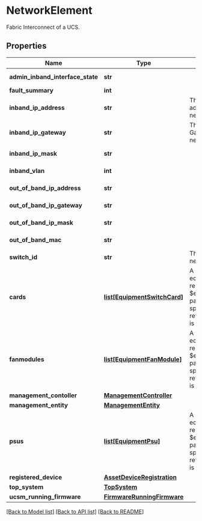 # NetworkElement

Fabric Interconnect of a UCS. 
## Properties
Name | Type | Description | Notes
------------ | ------------- | ------------- | -------------
**admin_inband_interface_state** | **str** |  | [optional] [readonly] 
**fault_summary** | **int** |  | [optional] 
**inband_ip_address** | **str** | The Inband IP address of the network Element.   | [optional] [readonly] 
**inband_ip_gateway** | **str** | The Inband IP Gateway of the network Element.   | [optional] [readonly] 
**inband_ip_mask** | **str** |  | [optional] [readonly] 
**inband_vlan** | **int** |  | [optional] [readonly] 
**out_of_band_ip_address** | **str** |  | [optional] [readonly] 
**out_of_band_ip_gateway** | **str** |  | [optional] [readonly] 
**out_of_band_ip_mask** | **str** |  | [optional] [readonly] 
**out_of_band_mac** | **str** |  | [optional] [readonly] 
**switch_id** | **str** | The Switch Id of the network Element.    | [optional] [readonly] 
**cards** | [**list[EquipmentSwitchCard]**](EquipmentSwitchCard.md) | A reference to a equipmentSwitchCard resource. When the $expand query parameter is specified, the referenced resource is returned inline.  | [optional] [readonly] 
**fanmodules** | [**list[EquipmentFanModule]**](EquipmentFanModule.md) | A reference to a equipmentFanModule resource. When the $expand query parameter is specified, the referenced resource is returned inline.  | [optional] [readonly] 
**management_contoller** | [**ManagementController**](.md) |  | [optional] 
**management_entity** | [**ManagementEntity**](.md) |  | [optional] 
**psus** | [**list[EquipmentPsu]**](EquipmentPsu.md) | A reference to a equipmentPsu resource. When the $expand query parameter is specified, the referenced resource is returned inline.  | [optional] [readonly] 
**registered_device** | [**AssetDeviceRegistration**](.md) |  | [optional] 
**top_system** | [**TopSystem**](.md) |  | [optional] 
**ucsm_running_firmware** | [**FirmwareRunningFirmware**](.md) |  | [optional] 

[[Back to Model list]](../README.md#documentation-for-models) [[Back to API list]](../README.md#documentation-for-api-endpoints) [[Back to README]](../README.md)



